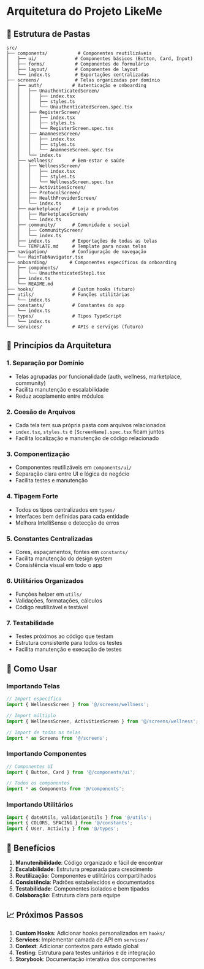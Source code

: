 # Arquitetura do Projeto LikeMe

## 📁 Estrutura de Pastas

```
src/
├── components/           # Componentes reutilizáveis
│   ├── ui/              # Componentes básicos (Button, Card, Input)
│   ├── forms/           # Componentes de formulário
│   ├── layout/          # Componentes de layout
│   └── index.ts         # Exportações centralizadas
├── screens/             # Telas organizadas por domínio
│   ├── auth/           # Autenticação e onboarding
│   │   ├── UnauthenticatedScreen/
│   │   │   ├── index.tsx
│   │   │   ├── styles.ts
│   │   │   └── UnauthenticatedScreen.spec.tsx
│   │   ├── RegisterScreen/
│   │   │   ├── index.tsx
│   │   │   ├── styles.ts
│   │   │   └── RegisterScreen.spec.tsx
│   │   ├── AnamneseScreen/
│   │   │   ├── index.tsx
│   │   │   ├── styles.ts
│   │   │   └── AnamneseScreen.spec.tsx
│   │   └── index.ts
│   ├── wellness/       # Bem-estar e saúde
│   │   ├── WellnessScreen/
│   │   │   ├── index.tsx
│   │   │   ├── styles.ts
│   │   │   └── WellnessScreen.spec.tsx
│   │   ├── ActivitiesScreen/
│   │   ├── ProtocolScreen/
│   │   ├── HealthProviderScreen/
│   │   └── index.ts
│   ├── marketplace/    # Loja e produtos
│   │   ├── MarketplaceScreen/
│   │   └── index.ts
│   ├── community/      # Comunidade e social
│   │   ├── CommunityScreen/
│   │   └── index.ts
│   ├── index.ts        # Exportações de todas as telas
│   └── TEMPLATE.md     # Template para novas telas
├── navigation/         # Configuração de navegação
│   └── MainTabNavigator.tsx
├── onboarding/        # Componentes específicos do onboarding
│   ├── components/
│   │   └── UnauthenticatedStep1.tsx
│   ├── index.ts
│   └── README.md
├── hooks/              # Custom hooks (futuro)
├── utils/              # Funções utilitárias
│   └── index.ts
├── constants/          # Constantes do app
│   └── index.ts
├── types/              # Tipos TypeScript
│   └── index.ts
└── services/           # APIs e serviços (futuro)
```

## 🎯 Princípios da Arquitetura

### 1. **Separação por Domínio**
- Telas agrupadas por funcionalidade (auth, wellness, marketplace, community)
- Facilita manutenção e escalabilidade
- Reduz acoplamento entre módulos

### 2. **Coesão de Arquivos**
- Cada tela tem sua própria pasta com arquivos relacionados
- `index.tsx`, `styles.ts` e `[ScreenName].spec.tsx` ficam juntos
- Facilita localização e manutenção de código relacionado

### 3. **Componentização**
- Componentes reutilizáveis em `components/ui/`
- Separação clara entre UI e lógica de negócio
- Facilita testes e manutenção

### 4. **Tipagem Forte**
- Todos os tipos centralizados em `types/`
- Interfaces bem definidas para cada entidade
- Melhora IntelliSense e detecção de erros

### 5. **Constantes Centralizadas**
- Cores, espaçamentos, fontes em `constants/`
- Facilita manutenção do design system
- Consistência visual em todo o app

### 6. **Utilitários Organizados**
- Funções helper em `utils/`
- Validações, formatações, cálculos
- Código reutilizável e testável

### 7. **Testabilidade**
- Testes próximos ao código que testam
- Estrutura consistente para todos os testes
- Facilita manutenção e execução de testes

## 🔧 Como Usar

### Importando Telas
```typescript
// Import específico
import { WellnessScreen } from '@/screens/wellness';

// Import múltiplo
import { WellnessScreen, ActivitiesScreen } from '@/screens/wellness';

// Import de todas as telas
import * as Screens from '@/screens';
```

### Importando Componentes
```typescript
// Componentes UI
import { Button, Card } from '@/components/ui';

// Todos os componentes
import * as Components from '@/components';
```

### Importando Utilitários
```typescript
import { dateUtils, validationUtils } from '@/utils';
import { COLORS, SPACING } from '@/constants';
import { User, Activity } from '@/types';
```

## 🚀 Benefícios

1. **Manutenibilidade**: Código organizado e fácil de encontrar
2. **Escalabilidade**: Estrutura preparada para crescimento
3. **Reutilização**: Componentes e utilitários compartilhados
4. **Consistência**: Padrões estabelecidos e documentados
5. **Testabilidade**: Componentes isolados e bem tipados
6. **Colaboração**: Estrutura clara para equipe

## 📈 Próximos Passos

1. **Custom Hooks**: Adicionar hooks personalizados em `hooks/`
2. **Services**: Implementar camada de API em `services/`
3. **Context**: Adicionar contextos para estado global
4. **Testing**: Estrutura para testes unitários e de integração
5. **Storybook**: Documentação interativa dos componentes
